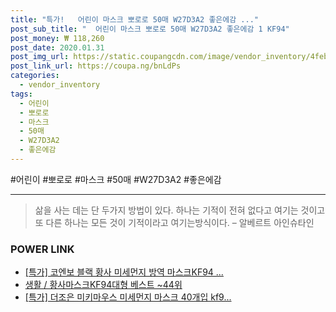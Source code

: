 ```yaml
--- 
title: "특가!   어린이 마스크 뽀로로 50매 W27D3A2 좋은에감 ..." 
post_sub_title: "  어린이 마스크 뽀로로 50매 W27D3A2 좋은에감 1 KF94" 
post_money: ₩ 118,260 
post_date: 2020.01.31 
post_img_url: https://static.coupangcdn.com/image/vendor_inventory/4feb/f01e80e35ecbd5a0df3e36b7b52e5f80da4ea964dd45d69c645c9220c013.jpg 
post_link_url: https://coupa.ng/bnLdPs 
categories: 
  - vendor_inventory 
tags: 
  - 어린이 
  - 뽀로로 
  - 마스크 
  - 50매 
  - W27D3A2 
  - 좋은에감 
--- 
```

  #어린이 #뽀로로 #마스크 #50매 #W27D3A2 #좋은에감 
<hr> 

> 삶을 사는 데는 단 두가지 방법이 있다. 하나는 기적이 전혀 없다고 여기는 것이고 또 다른 하나는 모든 것이 기적이라고 여기는방식이다. – 알베르트 아인슈타인 


### POWER LINK

* <a href="https://blog.naver.com/an0733/221790745321" target="_blank">[특가] 코엔보 블랙 황사 미세먼지 방역 마스크KF94 ...</a>
* <a href="https://blog.naver.com/santokki14/221788353402" target="_blank">생활 / 황사마스크KF94대형 베스트 ~44위</a>
* <a href="https://blog.naver.com/santokki14/221789207768" target="_blank">[특가] 더조은 미키마우스 미세먼지 마스크 40개입 kf9...</a>

